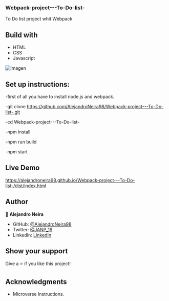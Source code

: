 ### Webpack-project---To-Do-list-
To Do list project whit Webpack 

## Build with

- HTML
- CSS
- Javascript
 
![imagen](https://user-images.githubusercontent.com/93448210/148102496-ed20c529-bf6b-4eee-8b5c-1cf9f1cb4bdd.png)

## Set up instructions:

-first of all you have to install node.js and webpack.

-git clone https://github.com/AlejandroNeira98/Webpack-project---To-Do-list-.git

-cd Webpack-project---To-Do-list-

-npm install  

-npm run build

-npm start

## Live Demo

https://alejandroneira98.github.io/Webpack-project---To-Do-list-/dist/index.html

## Author

👤 **Alejandro Neira**

- GitHub: [@AlejandroNeira98](https://github.com/AlejandroNeira98)
- Twitter: [@JANP_19](https://twitter.com/JANP_19)
- LinkedIn: [LinkedIn](https://www.linkedin.com/in/alejandro-neira-0b45b6226/)

## Show your support

Give a ⭐️ if you like this project!

## Acknowledgments

- Microverse Instructions.
